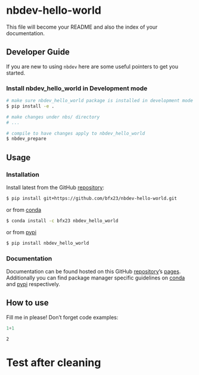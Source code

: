 # nbdev-hello-world


<!-- WARNING: THIS FILE WAS AUTOGENERATED! DO NOT EDIT! -->

This file will become your README and also the index of your
documentation.

## Developer Guide

If you are new to using `nbdev` here are some useful pointers to get you
started.

### Install nbdev_hello_world in Development mode

``` sh
# make sure nbdev_hello_world package is installed in development mode
$ pip install -e .

# make changes under nbs/ directory
# ...

# compile to have changes apply to nbdev_hello_world
$ nbdev_prepare
```

## Usage

### Installation

Install latest from the GitHub
[repository](https://github.com/bfx23/nbdev-hello-world):

``` sh
$ pip install git+https://github.com/bfx23/nbdev-hello-world.git
```

or from [conda](https://anaconda.org/bfx23/nbdev-hello-world)

``` sh
$ conda install -c bfx23 nbdev_hello_world
```

or from [pypi](https://pypi.org/project/nbdev-hello-world/)

``` sh
$ pip install nbdev_hello_world
```

### Documentation

Documentation can be found hosted on this GitHub
[repository](https://github.com/bfx23/nbdev-hello-world)’s
[pages](https://bfx23.github.io/nbdev-hello-world/). Additionally you
can find package manager specific guidelines on
[conda](https://anaconda.org/bfx23/nbdev-hello-world) and
[pypi](https://pypi.org/project/nbdev-hello-world/) respectively.

## How to use

Fill me in please! Don’t forget code examples:

``` python
1+1
```

    2
# Test after cleaning

